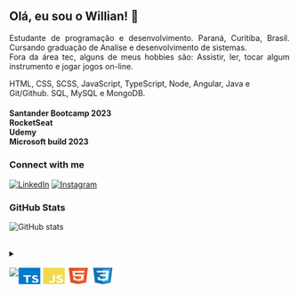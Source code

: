 ## Olá, eu sou o Willian! 👋

<p align="justify">Estudante de programação e desenvolvimento. Paraná, Curitiba, Brasil. Cursando graduação de Analise e desenvolvimento de sistemas. 
<br>
 Fora da área tec, alguns de meus hobbies são: Assistir, ler, tocar algum instrumento e jogar jogos on-line.</p>

 <p>
   HTML, CSS, SCSS, JavaScript, TypeScript, Node, Angular, Java e Git/Github. SQL, MySQL e MongoDB.
 </p>
 <h4>
  Santander Bootcamp 2023 <br>
  RocketSeat  <br>
  Udemy  <br>
  Microsoft build 2023  <br>
  
 </h4>


<h3 align="left">Connect with me</h3>

[![LinkedIn](https://img.shields.io/badge/-LinkedIn-000?style=for-the-badge&logo=linkedin&logoColor=FF00F6&color:FFF)](https://www.linkedin.com/in/willian-nicoletti-b05005258/)
[![Instagram](https://img.shields.io/badge/-Instagram-000?style=for-the-badge&logo=instagram&logoColor=FF00F6&color:FFF)](https://www.instagram.com/willianctti/)


<h3 align="left">GitHub Stats</h3>

![GitHub stats](https://github-readme-stats-git-masterrstaa-rickstaa.vercel.app/api?username=willianctti&hide_title=true&show_icons=true&include_all_commits=false&count_private=true&line_height=25&hide=issues&bg_color=000&title_color=FF00F6&text_color=FFF&border_radius=3&border_color=36123c&icon_color=FF00F6&theme=jolly)
<!--[![Most Used Languages](https://github-readme-stats-git-masterrstaa-rickstaa.vercel.app/api/top-langs/?username=willianctti&line_height=10&card_width=290&layout=compact&hide_title=false&count_private=true&langs_count=4&show_icons=true&title_color=FF00F6&hide=html,css&bg_color=000&text_color=8B8B8B&border_radius=3&border_color=561760&count_private=true)](https://github.com/willianctti/github-readme-stats)-->
<br>

<details align="left">
  <summary></summary> 
 
  
  - GitHub Stats by <a href="https://github.com/anuraghazra/github-readme-stats">anuraghazra</a>
</details>

<div style="display: inline_block"><br>
  <img align="center" alt="Rafa-Ts" height="30" width="40" src="https://raw.githubusercontent.com/devicons/devicon/master/icons/typescript/typescript-plain.svg">
  <img align="center" alt="Rafa-Js" height="30" width="40" src="https://raw.githubusercontent.com/devicons/devicon/master/icons/javascript/javascript-plain.svg">
  <img align="left" height="30" src="https://raw.githubusercontent.com/jakeliny/jakeliny/master/images/nodejs.png">
  <img align="center" alt="Rafa-HTML" height="30" width="40" src="https://raw.githubusercontent.com/devicons/devicon/master/icons/html5/html5-original.svg">
  <img align="center" alt="Rafa-CSS" height="30" width="40" 
  <img align="center" alt="Rafa-CSS" height="30" width="40" src="https://raw.githubusercontent.com/devicons/devicon/master/icons/css3/css3-original.svg">

